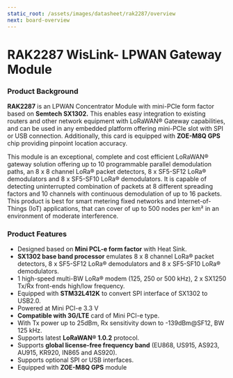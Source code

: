 ```yaml
---
static_root: /assets/images/datasheet/rak2287/overview
next: board-overview
---
```


# RAK2287 WisLink- LPWAN Gateway Module

<rk-img
  :src="`${$frontmatter.static_root}/aprgtyyf6arxkxu7rjyl.jpg`"
  width="50%"
  figure-number="1"
  caption="RAK2287 WisLink- LPWAN Gateway Module"
/>

### Product Background

**RAK2287** is an LPWAN Concentrator Module with mini-PCle form factor based on **Semtech SX1302.** This enables easy integration to existing routers and other network equipment with LoRaWAN® Gateway capabilities, and can be used in any embedded platform offering mini-PCIe slot with SPI or USB connection. Additionally, this card is equipped with **ZOE-M8Q GPS** chip providing pinpoint location accuracy.

This module is an exceptional, complete and cost efficient LoRaWAN® gateway solution offering up to 10 programmable parallel demodulation paths, an 8 x 8 channel LoRa® packet detectors, 8 x SF5-SF12 LoRa® demodulators and 8 x SF5-SF10 LoRa® demodulators. It is capable of detecting uninterrupted combination of packets at 8 different spreading factors and 10 channels with continuous demodulation of up to 16 packets. This product is best for smart metering fixed networks and Internet-of-Things (IoT) applications, that can cover of up to 500 nodes per km² in an environment of moderate interference.

### Product Features

- Designed based on **Mini PCL-e form factor** with Heat Sink.
- **SX1302 base band processor** emulates 8 x 8 channel LoRa® packet detectors, 8 x SF5-SF12 LoRa® demodulators and 8 x SF5-SF10 LoRa® demodulators.
- 1 high-speed multi-BW LoRa® modem (125, 250 or 500 kHz), 2 x SX1250 Tx/Rx front-ends high/low frequency.
- Equipped with **STM32L412K** to convert SPI interface of SX1302 to USB2.0.
- Powered at Mini PCI-e 3.3 V
- **Compatible with 3G/LTE** card of Mini PCI-e type.
- With Tx power up to 25dBm, Rx sensitivity down to -139dBm@SF12, BW 125 kHz.
- Supports latest **LoRaWAN® 1.0.2** protocol.
- Supports **global license-free frequency band** (EU868, US915, AS923, AU915, KR920, IN865 and AS920).
- Supports optional SPI or USB interfaces.
- Equipped with **ZOE-M8Q GPS** module
